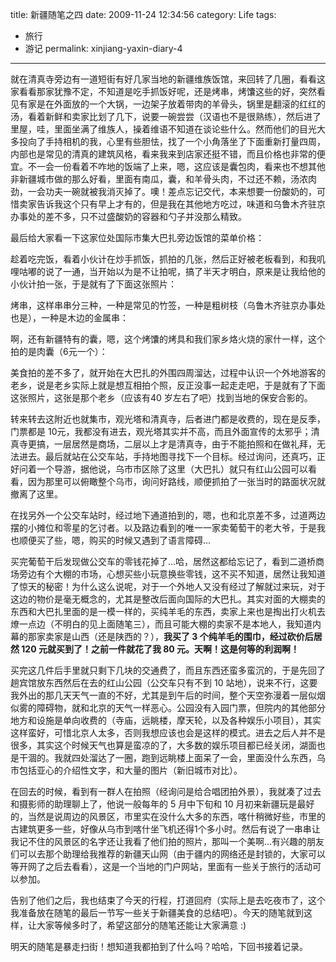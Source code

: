 title: 新疆随笔之四
date: 2009-11-24 12:34:56 
category: Life
tags: 
- 旅行
- 游记
permalink: xinjiang-yaxin-diary-4

---

就在清真寺旁边有一道短街有好几家当地的新疆维族饭馆，来回转了几圈，看看这家看看那家犹豫不定，不知道是吃手抓饭好呢，还是烤串，烤馕这些的好，突然看见有家是在外面放的一个大锅，一边架子放着带肉的羊骨头，锅里是翻滚的红红的汤，看着新鲜和卖家比划了几下，说要一碗尝尝（汉语也不是很熟练），然后进了里屋，哇，里面坐满了维族人，操着维语不知道在谈论些什么。然而他们的目光大多投向了手持相机的我，心里有些胆怯，找了一个小角落坐了下面重新打量四周，内部也是常见的清真的建筑风格，看来我来到店家还挺不错，而且价格也非常的便宜。不一会一份看着不咋地的饭端了上来，嗯，这应该是囊包肉，看来也不想其他非新疆城市做的那么好看，里面有南瓜，囊，和羊骨头肉，不过还不赖，汤浓肉劲，一会功夫一碗就被我消灭掉了。噢！差点忘记交代，本来想要一份酸奶的，可惜卖家告诉我这个只有早上才有的，但是我在其他地方吃过，味道和乌鲁木齐驻京办事处的差不多，只不过盛酸奶的容器和勺子并没那么精致。

最后给大家看一下这家位处国际市集大巴扎旁边饭馆的菜单价格：

趁着吃完饭，看着小伙计在炒手抓饭，抓拍的几张，然后正好被老板看到，和我叽哩咕嘟的说了一通，当开始以为是不让拍呢，搞了半天才明白，原来是让我给他的小伙计拍一张，于是就有了下面这张照片：

烤串，这样串串分三种，一种是常见的竹签，一种是粗树枝（乌鲁木齐驻京办事处也是），一种是木边的金属串：

啊，还有新疆特有的囊，嗯，这个烤馕的烤具和我们家乡烙火烧的家什一样，这个拍的是肉囊（6元一个）：

美食拍的差不多了，就开始在大巴扎的外围四周溜达，过程中认识一个外地游客的老乡，说是老乡实际上就是想互相拍个照，反正没事一起走走吧，于是就有了下面这张照片，这张是那个老乡（应该有40 岁左右了吧）找到当地的保安合影的。

转来转去这附近也就集市，观光塔和清真寺，后者进门都是收费的，现在是反季，门票都是 10元，我都没有进去，观光塔其实并不高，而且外面宣传的太邪乎；清真寺更搞，一层居然是商场，二层以上才是清真寺，由于不能拍照和在做礼拜，无法进去。最后就站在公交车站，手持地图寻找下一个目标。经过询问，还真巧，正好问着一个导游，据他说，乌市市区除了这里（大巴扎）就只有红山公园可以看看，因为那里可以俯瞰整个乌市，询问好路线，顺便抓拍了一张当时的路面状况就撤离了这里。

在找另外一个公交车站时，经过地下通道拍到的，嗯，也和北京差不多，过道两边摆的小摊位和零星的乞讨者。以及路边看到的唯一一家卖葡萄干的老大爷，于是我也顺便买了些，嗯，购买的时候又遇到了语言障碍...

买完葡萄干后发现做公交车的零钱花掉了...哈，居然这都给忘记了，看到二道桥商场旁边有个大棚的市场，心想买些小玩意换些零钱，这不买不知道，居然让我知道了惊天的秘密！为什么这么说呢，对于一个外地人又没有经过了解就过来玩，对于这边的物价是毫无概念的，尤其是整改后面向国际的大巴扎。其实对面的大棚卖的东西和大巴扎里面的是一模一样的，买纯羊毛的东西，卖家上来也是掏出打火机去燎一点边（不明白的见上面随笔三），而且可能大棚的卖家不是本地人，我知道内幕的那家卖家是山西（还是陕西的？），**我买了 3 个纯羊毛的围巾，经过砍价后居然 120 元就买到了！之前一件就花了我 80 元。天啊！这是何等的利润啊！**

买完这几件后手里就只剩下几块的交通费了，而且东西还蛮多蛮沉的，于是先回了趟宾馆放东西然后在去的红山公园（公交车只有不到 10 站地），说来不行，这要我外出的那几天天气一直的不好，尤其是到午后的时间，整个天空弥漫着一层似烟似雾的障碍物，就和北京的天气一样恶心。公园没有入园门票，但院内的其他部分地方和设施是单向收费的（寺庙，远眺楼，摩天轮，以及各种娱乐小项目），其实这样蛮好，可惜北京人太多，否则我想应该也会是这样的模式。进去之后人并不是很多，其实这个时候天气也算是蛮凉的了，大多数的娱乐项目都已经关闭，湖面也是干涸的。我就四处溜达了一圈，跑到远眺楼上面呆了一会，里面没什么东西，乌市包括亚心的介绍性文字，和大量的图片（新旧城市对比）。

在回去的时候，看到有一群人在拍照（经询问是给合唱团拍外景），我就凑了过去和摄影师的助理聊上了，他说一般每年的 5 月中下旬和 10 月初来新疆玩是最好的，当然是说周边的风景区，市里实在没什么大多的东西，喀什稍微好些，市里的古建筑更多一些，好像从乌市到喀什坐飞机还得1个多小时。然后有说了一串串让我记不住的风景区的名字还让我看了他们拍的照片，那叫一个美啊...有兴趣的朋友们可以去那个助理给我推荐的新疆天山网（由于疆内的网络还是封锁的，大家可以等开网了之后去看看），这是一个当地的门户网站，里面有一些关于旅行的活动可以参加。

告别了他们之后，我也结束了今天的行程，打道回府（实际上是去吃夜市了，这个我准备放在随笔的最后一节写一些关于新疆美食的总结吧）。今天的随笔就到这样，让大家等候多时了，希望这部分的随笔还能让大家满意
:)

明天的随笔是暴走扫街！想知道我都拍到了什么吗？哈哈，下回书接着记录。
